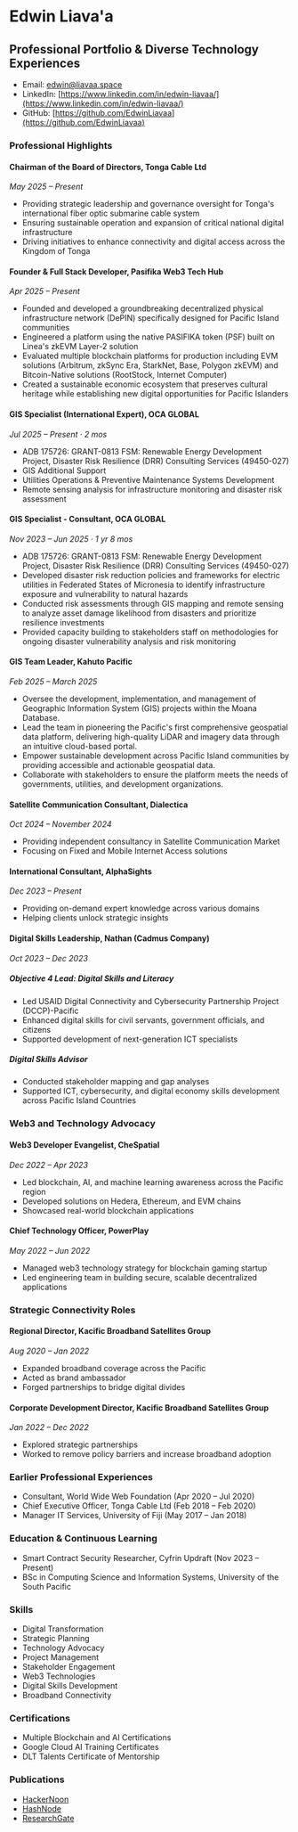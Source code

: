 # Edwin Liava'a
## Professional Portfolio & Diverse Technology Experiences

- Email: edwin@liavaa.space
- LinkedIn: [https://www.linkedin.com/in/edwin-liavaa/](https://www.linkedin.com/in/edwin-liavaa/)
- GitHub: [https://github.com/EdwinLiavaa](https://github.com/EdwinLiavaa)

### Professional Highlights

#### Chairman of the Board of Directors, Tonga Cable Ltd
*May 2025 – Present*
- Providing strategic leadership and governance oversight for Tonga's international fiber optic submarine cable system
- Ensuring sustainable operation and expansion of critical national digital infrastructure
- Driving initiatives to enhance connectivity and digital access across the Kingdom of Tonga

#### Founder & Full Stack Developer, Pasifika Web3 Tech Hub
*Apr 2025 – Present*
- Founded and developed a groundbreaking decentralized physical infrastructure network (DePIN) specifically designed for Pacific Island communities
- Engineered a platform using the native PASIFIKA token (PSF) built on Linea's zkEVM Layer-2 solution
- Evaluated multiple blockchain platforms for production including EVM solutions (Arbitrum, zkSync Era, StarkNet, Base, Polygon zkEVM) and Bitcoin-Native solutions (RootStock, Internet Computer)
- Created a sustainable economic ecosystem that preserves cultural heritage while establishing new digital opportunities for Pacific Islanders

#### GIS Specialist (International Expert), OCA GLOBAL
*Jul 2025 – Present · 2 mos*
- ADB 175726: GRANT-0813 FSM: Renewable Energy Development Project, Disaster Risk Resilience (DRR) Consulting Services (49450-027)
- GIS Additional Support
- Utilities Operations & Preventive Maintenance Systems Development
- Remote sensing analysis for infrastructure monitoring and disaster risk assessment

#### GIS Specialist - Consultant, OCA GLOBAL
*Nov 2023 – Jun 2025 · 1 yr 8 mos*
- ADB 175726: GRANT-0813 FSM: Renewable Energy Development Project, Disaster Risk Resilience (DRR) Consulting Services (49450-027)
- Developed disaster risk reduction policies and frameworks for electric utilities in Federated States of Micronesia to identify infrastructure exposure and vulnerability to natural hazards
- Conducted risk assessments through GIS mapping and remote sensing to analyze asset damage likelihood from disasters and prioritize resilience investments
- Provided capacity building to stakeholders staff on methodologies for ongoing disaster vulnerability analysis and risk monitoring

#### GIS Team Leader, Kahuto Pacific
*Feb 2025 – March 2025*
- Oversee the development, implementation, and management of Geographic Information System (GIS) projects within the Moana Database.
- Lead the team in pioneering the Pacific's first comprehensive geospatial data platform, delivering high-quality LiDAR and imagery data through an intuitive cloud-based portal.
- Empower sustainable development across Pacific Island communities by providing accessible and actionable geospatial data.
- Collaborate with stakeholders to ensure the platform meets the needs of governments, utilities, and development organizations.

#### Satellite Communication Consultant, Dialectica
*Oct 2024 – November 2024*
- Providing independent consultancy in Satellite Communication Market
- Focusing on Fixed and Mobile Internet Access solutions

#### International Consultant, AlphaSights
*Dec 2023 – Present*
- Providing on-demand expert knowledge across various domains
- Helping clients unlock strategic insights

#### Digital Skills Leadership, Nathan (Cadmus Company)
*Oct 2023 – Dec 2023*
##### Objective 4 Lead: Digital Skills and Literacy
- Led USAID Digital Connectivity and Cybersecurity Partnership Project (DCCP)-Pacific
- Enhanced digital skills for civil servants, government officials, and citizens
- Supported development of next-generation ICT specialists

##### Digital Skills Advisor
- Conducted stakeholder mapping and gap analyses
- Supported ICT, cybersecurity, and digital economy skills development across Pacific Island Countries

### Web3 and Technology Advocacy

#### Web3 Developer Evangelist, CheSpatial
*Dec 2022 – Apr 2023*
- Led blockchain, AI, and machine learning awareness across the Pacific region
- Developed solutions on Hedera, Ethereum, and EVM chains
- Showcased real-world blockchain applications

#### Chief Technology Officer, PowerPlay
*May 2022 – Jun 2022*
- Managed web3 technology strategy for blockchain gaming startup
- Led engineering team in building secure, scalable decentralized applications

### Strategic Connectivity Roles

#### Regional Director, Kacific Broadband Satellites Group
*Aug 2020 – Jan 2022*
- Expanded broadband coverage across the Pacific
- Acted as brand ambassador
- Forged partnerships to bridge digital divides

#### Corporate Development Director, Kacific Broadband Satellites Group
*Jan 2022 – Dec 2022*
- Explored strategic partnerships
- Worked to remove policy barriers and increase broadband adoption

### Earlier Professional Experiences
- Consultant, World Wide Web Foundation (Apr 2020 – Jul 2020)
- Chief Executive Officer, Tonga Cable Ltd (Feb 2018 – Feb 2020)
- Manager IT Services, University of Fiji (May 2017 – Jan 2018)

### Education & Continuous Learning
- Smart Contract Security Researcher, Cyfrin Updraft (Nov 2023 – Present)
- BSc in Computing Science and Information Systems, University of the South Pacific

### Skills
- Digital Transformation
- Strategic Planning
- Technology Advocacy
- Project Management
- Stakeholder Engagement
- Web3 Technologies
- Digital Skills Development
- Broadband Connectivity

### Certifications
- Multiple Blockchain and AI Certifications
- Google Cloud AI Training Certificates
- DLT Talents Certificate of Mentorship

### Publications
- [HackerNoon](https://hackernoon.com/u/edwinliavaa)
- [HashNode](https://hashnode.com/@EdwinLiavaa)
- [ResearchGate](https://www.researchgate.net/profile/Edwin-Liavaa)
